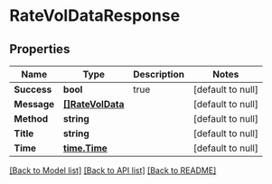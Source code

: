 # RateVolDataResponse

## Properties
Name | Type | Description | Notes
------------ | ------------- | ------------- | -------------
**Success** | **bool** | true | [default to null]
**Message** | [**[]RateVolData**](RateVolData.md) |  | [default to null]
**Method** | **string** |  | [default to null]
**Title** | **string** |  | [default to null]
**Time** | [**time.Time**](time.Time.md) |  | [default to null]

[[Back to Model list]](../README.md#documentation-for-models) [[Back to API list]](../README.md#documentation-for-api-endpoints) [[Back to README]](../README.md)


